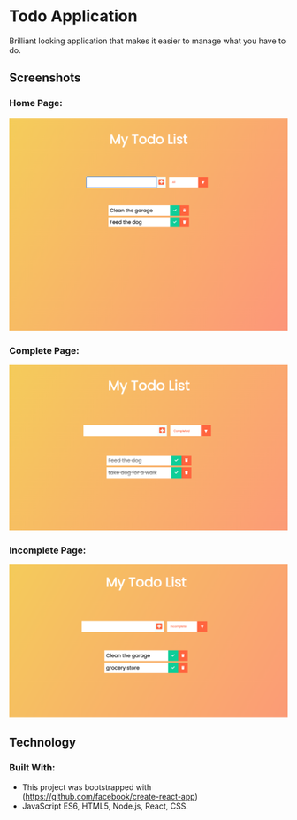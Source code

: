 # Todo Application

Brilliant looking application that makes it easier to manage what you have to do.

## Screenshots

### Home Page:

![Home](public/Images/homepage.png)

### Complete Page:
![Complete](public/Images/completed.png)

### Incomplete Page:
![Incomplete](public/Images/incompleted.png)
## Technology

### Built With:

- This project was bootstrapped with (https://github.com/facebook/create-react-app)
- JavaScript ES6, HTML5, Node.js, React, CSS.
